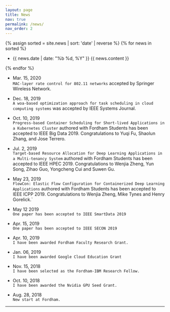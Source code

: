 ```yaml
---
layout: page
title: News
nav: true
permalink: /news/
nav_order: 2
---
```



{% assign sorted = site.news | sort: 'date' | reverse %}
{% for news in sorted %}
  <div class="news">
    <ul>
      <article>
        <li> {{ news.date | date: "%b %d, %Y" }} {{ news.content }}  </li>
      </article>
    </ul>  
    </div>    
{% endfor %}



- Mar. 15, 2020 <br>
`MAC-layer rate control for 802.11 networks` accepted by Springer Wireless Network.

- Dec. 18, 2019 <br>
`A woa-based optimization approach for task scheduling in cloud computing systems` was accepted by IEEE Systems Journal.

- Oct. 10, 2019 <br>
`Progress-based Container Scheduling for Short-lived Applications in a Kubernetes Cluster` authored with Fordham Students has been accepted to IEEE Big Data 2019. Congratulations to Yuqi Fu, Shaolun Zhang, and Jose Terrero.

- Jul. 2, 2019 <br>
`Target-based Resource Allocation for Deep Learning Applications in a Multi-tenancy System` authored with Fordham Students has been accepted to IEEE HPEC 2019. Congratulations to Wenjia Zheng, Yun Song, Zihao Guo, Yongcheng Cui and Suwen Gu.

- May 23, 2019 <br>
`FlowCon: Elastic Flow Configuration for Containerized Deep Learning Applications` authored with Fordham Students has been accepted to IEEE ICPP 2019. Congratulations to Wenjia Zheng, Mike Tynes and Henry Gorelick.`

- May 12 2019 <br>
`One paper has been accepted to IEEE SmartData 2019`

- Apr. 15, 2019 <br>
`One paper has been accepted to IEEE SECON 2019`

- Apr. 10, 2019 <br>
`I have been awarded Fordham Faculty Research Grant.`

- Jan. 06, 2019 <br>
 `I have been awarded Google Cloud Education Grant`

- Nov. 15, 2018 <br>
`I have been selected as the Fordham-IBM Research Fellow.`

- Oct. 10, 2018 <br>
`I have been awarded the Nvidia GPU Seed Grant.`

- Aug. 28, 2018 <br>
`New start at Fordham.`


---

